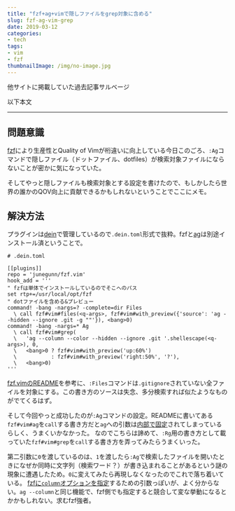 ```yaml
---
title: "fzf+ag+vimで隠しファイルをgrep対象に含める"
slug: fzf-ag-vim-grep
date: 2019-03-12
categories:
- tech
tags:
- vim
- fzf
thumbnailImage: /img/no-image.jpg
---
```


他サイトに掲載していた過去記事サルベージ
<!--more-->
以下本文

-------

## 問題意識
[fzf](https://github.com/junegunn/fzf)により生産性とQuality of Vimが桁違いに向上している今日このごろ、`:Ag`コマンドで隠しファイル（ドットファイル、dotfiles）が検索対象ファイルにならないことが密かに気になっていた。

そしてやっと隠しファイルも検索対象とする設定を書けたので、もしかしたら世界の誰かのQOV向上に貢献できるかもしれないということでここにメモ。  

## 解決方法
プラグインは[dein](https://github.com/Shougo/dein.vim)で管理しているので`.dein.toml`形式で抜粋。fzfと[ag](https://github.com/ggreer/the_silver_searcher)は別途インストール済ということで。

```vim
# .dein.toml

[[plugins]]
repo = 'junegunn/fzf.vim'
hook_add = '''
" fzfは単体でインストールしているのでそこへのパス
set rtp+=/usr/local/opt/fzf
" dotファイルを含める&プレビュー
command! -bang -nargs=? -complete=dir Files
  \ call fzf#vim#files(<q-args>, fzf#vim#with_preview({'source': 'ag --hidden --ignore .git -g ""'}), <bang>0)
command! -bang -nargs=* Ag
  \ call fzf#vim#grep(
  \   'ag --column --color --hidden --ignore .git '.shellescape(<q-args>), 0,
  \   <bang>0 ? fzf#vim#with_preview('up:60%')
  \           : fzf#vim#with_preview('right:50%', '?'),
  \   <bang>0)
'''
```

[fzf.vimのREADME](https://github.com/junegunn/fzf.vim#advanced-customization)を参考に、`:Files`コマンドは`.gitignore`されていない全ファイルを対象にする。この書き方のソースは失念、多分検索すれば似たようなものがでてくるはず。

そして今回やっと成功したのが`:Ag`コマンドの設定。READMEに書いてある`fzf#vim#ag`を`call`する書き方だと`ag`への引数は[内部で固定](https://github.com/junegunn/fzf.vim/blob/7bf940d261795b5164bc854f37a121fcca927941/autoload/fzf/vim.vim#L691-L696)されてしまっているらしく、うまくいかなかった。
なのでこちらは諦めて、`:Rg`用の書き方として載っていた`fzf#vim#grep`を`call`する書き方を弄ってみたらうまくいった。

第二引数に`0`を渡しているのは、`1`を渡したら`:Ag`で検索したファイルを開いたときになぜか同時に文字列（検索ワード？）が書き込まれることがあるという謎の現象に遭遇したため。`0`に変えてみたら再現しなくなったのでこれで落ち着いている。
[fzfに`column`オプションを指定](https://github.com/junegunn/fzf.vim/blob/7bf940d261795b5164bc854f37a121fcca927941/autoload/fzf/vim.vim#L710-L716)するための引数っぽいが、よく分からない。`ag --column`と同じ機能で、fzf側でも指定すると競合して変な挙動になるとかかもしれない。求むfzf強者。
